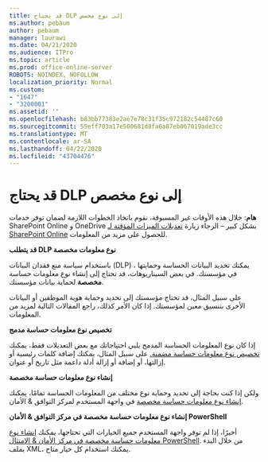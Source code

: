 ```yaml
---
title: قد يحتاج DLP إلى نوع مخصص
ms.author: pebaum
author: pebaum
manager: laurawi
ms.date: 04/21/2020
ms.audience: ITPro
ms.topic: article
ms.prod: office-online-server
ROBOTS: NOINDEX, NOFOLLOW
localization_priority: Normal
ms.custom:
- "1647"
- "3200001"
ms.assetid: ''
ms.openlocfilehash: b83bb77383e2ae7e78c31f35c972182c54487c60
ms.sourcegitcommit: 55eff703a17e500681d8fa6a87eb067019ade3cc
ms.translationtype: MT
ms.contentlocale: ar-SA
ms.lasthandoff: 04/22/2020
ms.locfileid: "43704476"
---
```

# <a name="dlp-might-need-a-custom-type"></a>قد يحتاج DLP إلى نوع مخصص

**هام**: خلال هذه الأوقات غير المسبوقة، نقوم باتخاذ الخطوات اللازمة لضمان توفر خدمات SharePoint Online و OneDrive بشكل كبير – الرجاء زيارة [تعديلات الميزات المؤقتة لـ SharePoint Online](https://aka.ms/ODSPAdjustments) للحصول على مزيد من المعلومات.

**قد يتطلب DLP نوع معلومات مخصصة**

باستخدام سياسة منع فقدان البيانات (DLP) ، يمكنك تحديد البيانات الحساسة وحمايتها في مؤسستك. في بعض السيناريوهات، قد تحتاج إلى إنشاء نوع معلومات حساسة **مخصصة** لحماية بيانات مؤسستك.

على سبيل المثال، قد تحتاج مؤسستك إلى تحديد وحماية هوية الموظفين أو البيانات الأخرى بتنسيق معين لمؤسستك. إذا كان الأمر كذلك، راجع المقالات التالية لمزيد من المعلومات.
  
 **تخصيص نوع معلومات حساسة مدمج**
  
إذا كان نوع المعلومات الحساسة المدمج يلبي احتياجاتك مع بعض التعديلات فقط، يمكنك [تخصيص نوع معلومات حساسة مضمنة.](https://docs.microsoft.com/office365/securitycompliance/customize-a-built-in-sensitive-information-type) على سبيل المثال، يمكنك إضافة كلمات رئيسية أو إزالتها، أو إضافة أو إزالة أدلة داعمة مثل تاريخ أو عنوان.
  
 **إنشاء نوع معلومات حساسة مخصصة**
  
ولكن إذا كنت بحاجة إلى تحديد وحماية نوع مختلف من المعلومات الحساسة تمامًا، يمكنك [إنشاء نوع معلومات حساسة مخصصة](https://docs.microsoft.com/office365/securitycompliance/create-a-custom-sensitive-information-type) في واجهة المستخدم لمركز التوافق & الأمان.
  
**إنشاء نوع معلومات حساسة مخصصة في مركز التوافق & الأمان PowerShell**

أخيرًا، إذا لم توفر واجهة المستخدم جميع الخيارات التي تحتاجها، يمكنك [إنشاء نوع معلومات حساسة مخصصة في مركز الأمان & الامتثال PowerShell](https://docs.microsoft.com/office365/securitycompliance/create-a-custom-sensitive-information-type-in-scc-powershell). من خلال البدء بملف XML، يمكنك استخدام كل خيار متاح.
